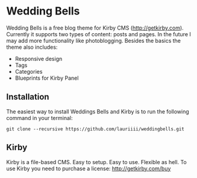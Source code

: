 # Wedding Bells

Wedding Bells is a free blog theme for Kirby CMS (<http://getkirby.com>). Currently it supports two types of content: posts and pages. In the future I may add more functionality like photoblogging. Besides the basics the theme also includes:

- Responsive design
- Tags
- Categories
- Blueprints for Kirby Panel

## Installation

The easiest way to install Weddings Bells and Kirby is to run the following command in your terminal:

``git clone --recursive https://github.com/lauriiii/weddingbells.git``

## Kirby

Kirby is a file-based CMS. Easy to setup. Easy to use. Flexible as hell. To use Kirby you need to purchase a license: <http://getkirby.com/buy>
